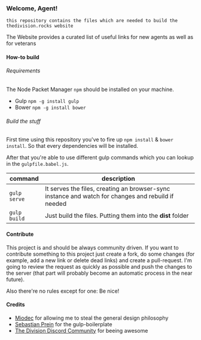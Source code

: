 ### Welcome, Agent!
`this repository contains the files which are needed to build the thedivision.rocks website`

  The Website provides a curated list of useful links for new agents as well as for veterans

#### How-to build

###### Requirements
The Node Packet Manager `npm` should be installed on your machine.
  * Gulp `npm -g install gulp`
  * Bower `npm -g install bower`

###### Build the stuff
First time using this repository you've to fire up
`npm install` & `bower install`. So that every dependencies will be installed.

After that you're able to use different gulp commands which you can lookup in the `gulpfile.babel.js`.



| command | description |
|---|---|
| `gulp serve` | It serves the files, creating an browser-sync instance and watch for changes and rebuild if needed
| `gulp build` | Just build the files. Putting them into the **dist** folder |

#### Contribute
This project is and should be always community driven. If you want to contribute something to this project just       create a fork, do some changes (for example, add a new link or delete dead links) and create a pull-request. I'm going to review the request as quickly as possible and push the changes to the server (that part will probably become an automatic process in the near future).

Also there're no rules except for one: Be nice!

#### Credits
  * [Miodec]() for allowing me to steal the general design philosophy
  * [Sebastian Prein](https://github.com/mzdr) for the gulp-boilerplate
  * [The Division Discord Community]() for beeing awesome
